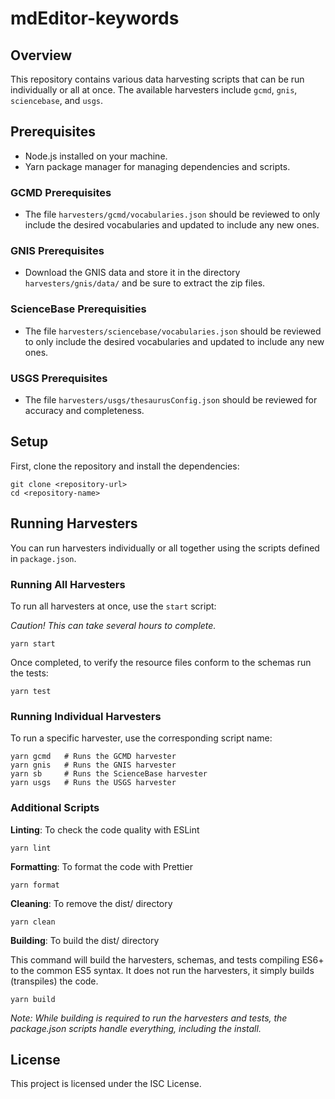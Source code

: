 # mdEditor-keywords

## Overview

This repository contains various data harvesting scripts that can be run individually or all at once. The available harvesters include `gcmd`, `gnis`, `sciencebase`, and `usgs`.

## Prerequisites

- Node.js installed on your machine.
- Yarn package manager for managing dependencies and scripts.

### GCMD Prerequisites

- The file `harvesters/gcmd/vocabularies.json` should be reviewed to only include the desired vocabularies and updated to include any new ones.

### GNIS Prerequisites

- Download the GNIS data and store it in the directory `harvesters/gnis/data/` and be sure to extract the zip files.

### ScienceBase Prerequisities

- The file `harvesters/sciencebase/vocabularies.json` should be reviewed to only include the desired vocabularies and updated to include any new ones.

### USGS Prerequisites

- The file `harvesters/usgs/thesaurusConfig.json` should be reviewed for accuracy and completeness.

## Setup

First, clone the repository and install the dependencies:

```
git clone <repository-url>
cd <repository-name>
```

## Running Harvesters

You can run harvesters individually or all together using the scripts defined in `package.json`.

### Running All Harvesters

To run all harvesters at once, use the `start` script:

_Caution! This can take several hours to complete._

`yarn start`

Once completed, to verify the resource files conform to the schemas run the tests:

`yarn test`

### Running Individual Harvesters

To run a specific harvester, use the corresponding script name:

```
yarn gcmd   # Runs the GCMD harvester
yarn gnis   # Runs the GNIS harvester
yarn sb     # Runs the ScienceBase harvester
yarn usgs   # Runs the USGS harvester
```

### Additional Scripts

**Linting**: To check the code quality with ESLint

`yarn lint`

**Formatting**: To format the code with Prettier

`yarn format`

**Cleaning**: To remove the dist/ directory

`yarn clean`

**Building**: To build the dist/ directory

This command will build the harvesters, schemas, and tests compiling ES6+ to the common ES5 syntax. It does not run the harvesters, it simply builds (transpiles) the code.

`yarn build`

_Note: While building is required to run the harvesters and tests, the package.json scripts handle everything, including the install._

## License

This project is licensed under the ISC License.
